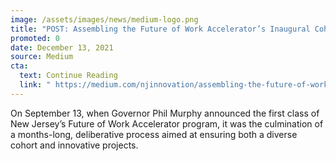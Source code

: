 ```yaml
---
image: /assets/images/news/medium-logo.png
title: "POST: Assembling the Future of Work Accelerator’s Inaugural Cohort"
promoted: 0
date: December 13, 2021
source: Medium
cta:
  text: Continue Reading
  link: " https://medium.com/njinnovation/assembling-the-future-of-work-accelerators-inaugural-cohort-a5d020c92a27?source=friends_link&sk=8ba0f6a1ee0d8f1ee318aaaca406f341"
---
```


On September 13, when Governor Phil Murphy announced the first class of New Jersey’s Future of Work Accelerator program, it was the culmination of a months-long, deliberative process aimed at ensuring both a diverse cohort and innovative projects.

